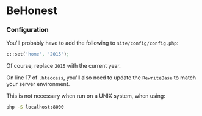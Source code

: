 # BeHonest

### Configuration

You'll probably have to add the following to `site/config/config.php`:

```php
c::set('home', '2015');
```

Of course, replace `2015` with the current year.


On line 17 of `.htaccess`, you'll also need to update the `RewriteBase` to match your server environment.

This is not necessary when run on a UNIX system, when using:

```sh
php -S localhost:8000
```
